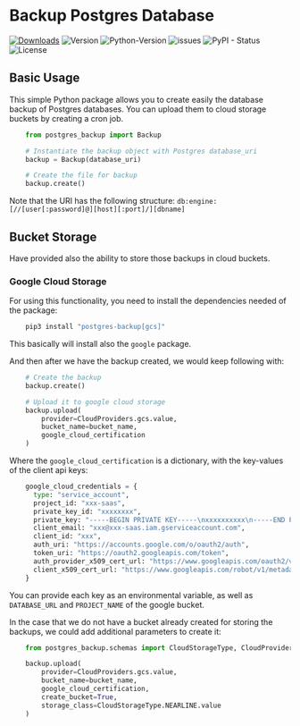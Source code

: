 # Backup Postgres Database


[![Downloads](https://static.pepy.tech/personalized-badge/postgres-backup?period=month&units=none&left_color=grey&right_color=blue&left_text=Downloads)](https://pepy.tech/project/postgres-backup) ![Version](https://img.shields.io/badge/version-0.1.1-blue) ![Python-Version](https://img.shields.io/badge/python-3.9-blue) ![issues](https://img.shields.io/github/issues/Nil-Andreu/postgres-backup) ![PyPI - Status](https://img.shields.io/pypi/status/postgres-backup) ![License](https://img.shields.io/github/license/Nil-Andreu/postgres-backup)


## Basic Usage

This simple Python package allows you to create easily the database backup of Postgres databases.
You can upload them to cloud storage buckets by creating a cron job.

```python
    from postgres_backup import Backup

    # Instantiate the backup object with Postgres database_uri
    backup = Backup(database_uri)

    # Create the file for backup
    backup.create()
```

Note that the URI has the following structure: `db:engine:[//[user[:password]@][host][:port]/][dbname]`

## Bucket Storage

Have provided also the ability to store those backups in cloud buckets.

### Google Cloud Storage

For using this functionality, you need to install the dependencies needed of the package:
```bash
    pip3 install "postgres-backup[gcs]"
```
This basically will install also the `google` package.

And then after we have the backup created, we would keep following with:
```python
    # Create the backup
    backup.create()

    # Upload it to google cloud storage
    backup.upload(
        provider=CloudProviders.gcs.value,
        bucket_name=bucket_name,
        google_cloud_certification
    )
```

Where the `google_cloud_certification` is a dictionary, with the key-values of the client api keys:
```python
    google_cloud_credentials = {
      type: "service_account",
      project_id: "xxx-saas",
      private_key_id: "xxxxxxxx",
      private_key: "-----BEGIN PRIVATE KEY-----\nxxxxxxxxxx\n-----END PRIVATE KEY-----\n",
      client_email: "xxx@xxx-saas.iam.gserviceaccount.com",
      client_id: "xxx",
      auth_uri: "https://accounts.google.com/o/oauth2/auth",
      token_uri: "https://oauth2.googleapis.com/token",
      auth_provider_x509_cert_url: "https://www.googleapis.com/oauth2/v1/certs",
      client_x509_cert_url: "https://www.googleapis.com/robot/v1/metadata/x509/xxx%xxx-saas.iam.gserviceaccount.com"
    }
```

You can provide each key as an environmental variable, as well as `DATABASE_URL` and `PROJECT_NAME` of the google bucket.


In the case that we do not have a bucket already created for storing the backups, we could add additional parameters to create it:
```python
    from postgres_backup.schemas import CloudStorageType, CloudProviders

    backup.upload(
        provider=CloudProviders.gcs.value,
        bucket_name=bucket_name,
        google_cloud_certification,
        create_bucket=True,
        storage_class=CloudStorageType.NEARLINE.value
    )
```
